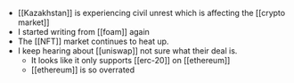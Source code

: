 - [[Kazakhstan]] is experiencing civil unrest which is affecting the [[crypto market]]
- I started writing from [[foam]] again
- The [[NFT]] market continues to heat up.
- I keep hearing about [[uniswap]] not sure what their deal is.
	- It looks like it only supports [[erc-20]]  on [[ethereum]]
	- [[ethereum]] is so overrated